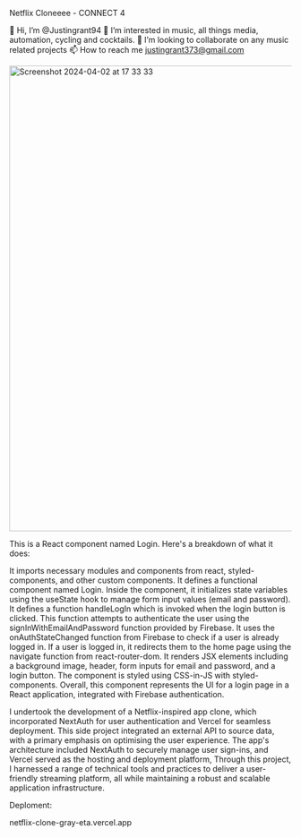 Netflix Cloneeee - CONNECT 4

👋 Hi, I’m @Justingrant94
👀 I’m interested in music, all things media, automation, cycling and cocktails.
💞️ I’m looking to collaborate on any music related projects
📫 How to reach me justingrant373@gmail.com




<img width="832" alt="Screenshot 2024-04-02 at 17 33 33" src="https://github.com/justingrant94/Netflix-Clone/assets/73545574/f2c6f381-350e-4df8-afe1-c1eac1be7a8e">


This is a React component named Login.  Here's a breakdown of what it does:

It imports necessary modules and components from react, styled-components, and other custom components.
It defines a functional component named Login.
Inside the component, it initializes state variables using the useState hook to manage form input values (email and password).
It defines a function handleLogIn which is invoked when the login button is clicked. This function attempts to authenticate the user using the signInWithEmailAndPassword function provided by Firebase.
It uses the onAuthStateChanged function from Firebase to check if a user is already logged in. If a user is logged in, it redirects them to the home page using the navigate function from react-router-dom.
It renders JSX elements including a background image, header, form inputs for email and password, and a login button.
The component is styled using CSS-in-JS with styled-components.
Overall, this component represents the UI for a login page in a React application, integrated with Firebase authentication.







I undertook the development of a Netflix-inspired app clone, which incorporated NextAuth for user authentication and Vercel for seamless deployment. This side project integrated an external API to source data, with a primary emphasis on optimising the user experience. The app's architecture included NextAuth to securely manage user sign-ins, and Vercel served as the hosting and deployment platform, Through this project, I harnessed a range of technical tools and practices to deliver a user-friendly streaming platform, all while maintaining a robust and scalable application infrastructure.

Deploment:

netflix-clone-gray-eta.vercel.app
